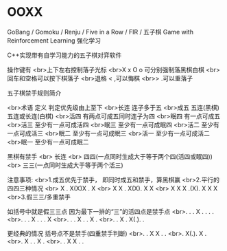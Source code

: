 OOXX
===

GoBang / Gomoku / Renju / Five in a Row / FIR / 五子棋 Game with Reinforcement Learning 强化学习

C++实现带有自学习能力的五子棋对弈软件




操作键有
<br\>上下左右控制落子光标
<br\>X x O o 可分别强制落黑棋白棋
<br\>回车和空格可以按下棋落子
<br\>退格 < ,可以悔棋
<br\>\> .可以重落子



五子棋禁手规则简介

<br\>术语 定义     判定优先级由上至下
<br\>长连 连子多于五
<br\>成五 五连(黑棋) 五连或长连(白棋)
<br\>活四 有两点可成五同时连子为四
<br\>眠四 有一点可成五
<br\>活三 至少有一点可成活四
<br\>眠三 至少有一点可成眠四
<br\>活二 至少有一点可成活三
<br\>眠二 至少有一点可成眠三
<br\>活一 至少有一点可成活二
<br\>眠一 至少有一点可成眠二


黑棋有禁手 
<br\>  长连 
<br\>	四四(一点同时生成大于等于两个四(活四或眠四)) 
<br\>	三三(一点同时生成大于等于两个活三) 

注意事项:
<br\>1.成五优先于禁手， 即同时成五和禁手，算黑棋赢
<br\>2.平行的四四三种情况
<br\>	X . X(X)X . X
<br\>	X X . X(X). X X
<br\>	X X X .(X). X X X
<br\>3.假三三/多重禁手 

如括号中就是假三三点 因为最下一排的“三”的活四点是禁手点
<br\>. . . X . . . . 
<br\>. . . X . . . X
<br\>. . . X . . X . 
<br\>. . X . X(.). . 

更经典的情况  括号点不是禁手(四重禁手判断)
<br\>. . X X . . 
<br\>. X(.). X .
<br\>. X . . X .
<br\>. . X X . .


